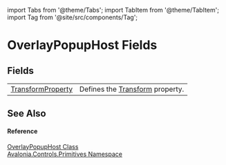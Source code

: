 import Tabs from '@theme/Tabs'; 
import TabItem from '@theme/TabItem'; 
import Tag from '@site/src/components/Tag'; 

# OverlayPopupHost Fields




## Fields
<table>
<tr>
<td><a href="F_Avalonia_Controls_Primitives_OverlayPopupHost_TransformProperty">TransformProperty</a></td>
<td>Defines the <a href="P_Avalonia_Controls_Primitives_OverlayPopupHost_Transform">Transform</a> property.</td>
</tr>
</table>

## See Also


#### Reference
<a href="T_Avalonia_Controls_Primitives_OverlayPopupHost">OverlayPopupHost Class</a>  
<a href="N_Avalonia_Controls_Primitives">Avalonia.Controls.Primitives Namespace</a>  
